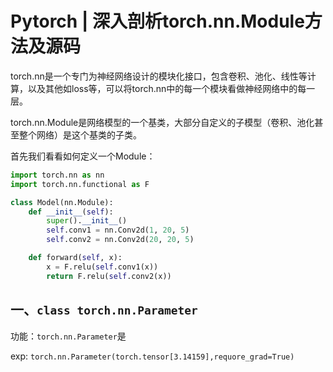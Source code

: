 # Pytorch | 深入剖析torch.nn.Module方法及源码

torch.nn是一个专门为神经网络设计的模块化接口，包含卷积、池化、线性等计算，以及其他如loss等，可以将torch.nn中的每一个模块看做神经网络中的每一层。

torch.nn.Module是网络模型的一个基类，大部分自定义的子模型（卷积、池化甚至整个网络）是这个基类的子类。

首先我们看看如何定义一个Module：

```python
import torch.nn as nn
import torch.nn.functional as F

class Model(nn.Module):
    def __init__(self):
        super().__init__()
        self.conv1 = nn.Conv2d(1, 20, 5)
        self.conv2 = nn.Conv2d(20, 20, 5)

    def forward(self, x):
        x = F.relu(self.conv1(x))
        return F.relu(self.conv2(x))
```

## 一、`class torch.nn.Parameter`

功能：`torch.nn.Parameter`是

exp: `torch.nn.Parameter(torch.tensor[3.14159],requore_grad=True)`